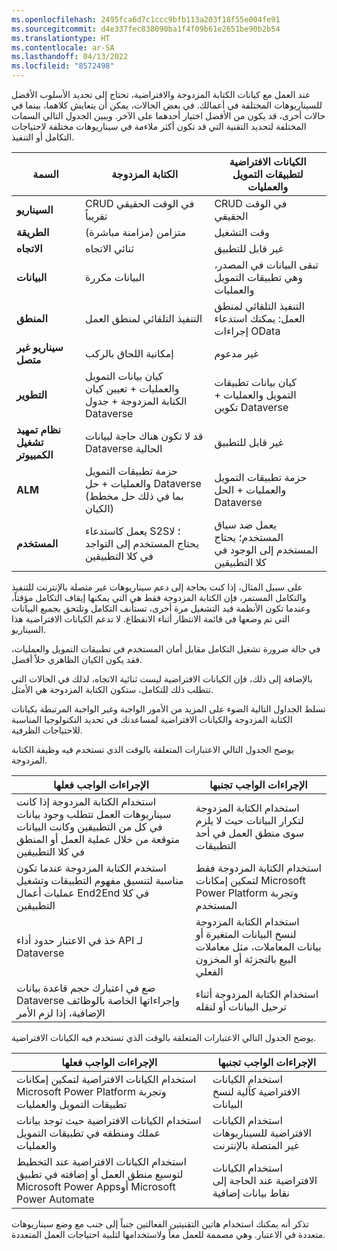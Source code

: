```yaml
---
ms.openlocfilehash: 2495fca6d7c1ccc9bfb113a203f18f55e004fe91
ms.sourcegitcommit: d4e337fec838090ba1f4f09b61e2651be90b2b54
ms.translationtype: HT
ms.contentlocale: ar-SA
ms.lasthandoff: 04/13/2022
ms.locfileid: "8572498"
---
```

عند العمل مع كيانات الكتابة المزدوجة والافتراضية، تحتاج إلى تحديد الأسلوب الأفضل للسيناريوهات المختلفة في أعمالك. في بعض الحالات، يمكن أن يتعايش كلاهما، بينما في حالات أخرى، قد يكون من الأفضل اختيار أحدهما على الآخر. ويبين الجدول التالي السمات المختلفة لتحديد التقنية التي قد تكون أكثر ملاءمة في سيناريوهات مختلفة لاحتياجات التكامل أو التنفيذ.

|     السمة           |     الكتابة المزدوجة                                                                                      |     الكيانات الافتراضية لتطبيقات التمويل والعمليات                             |
|-------------------------|-----------------------------------------------------------------------------------------------------|----------------------------------------------------------------------------|
|     **السيناريو**            |     CRUD في الوقت الحقيقي تقريباً                                                                           |     CRUD في الوقت الحقيقي                                                       |
|     **الطريقة**              |     متزامن (مزامنة مباشرة)                                                                       |     وقت التشغيل                                                               |
|     **الاتجاه**           |     ثنائي الاتجاه                                                                                   |     غير قابل للتطبيق                                                       |
|     **البيانات**                |     البيانات مكررة                                                                            |     تبقى البيانات في المصدر، وهي تطبيقات التمويل والعمليات         |
|     **المنطق**               |     التنفيذ التلقائي لمنطق العمل                                                            |     التنفيذ التلقائي لمنطق العمل: يمكنك استدعاء إجراءات OData       |
|     **سيناريو غير متصل**    |     إمكانية اللحاق بالركب                                                                           |     غير مدعوم                                                          |
|     **التطوير**         |     كيان بيانات التمويل والعمليات + تعيين كيان الكتابة المزدوجة + جدول Dataverse             |     كيان بيانات تطبيقات التمويل والعمليات + تكوين Dataverse    |
|     **نظام تمهيد تشغيل الكمبيوتر**       |     قد لا تكون هناك حاجة لبيانات Dataverse الحالية                                               |     غير قابل للتطبيق                                                       |
|     **ALM**                 |     حزمة تطبيقات التمويل والعمليات + حل Dataverse (بما في ذلك حل مخطط الكيان)    |     حزمة تطبيقات التمويل والعمليات + الحل Dataverse             |
|     **المستخدم**                |     يعمل كاستدعاء S2S؛ لا يحتاج المستخدم إلى التواجد في كلا التطبيقين                                     |     يعمل ضد سياق المستخدم؛ يحتاج المستخدم إلى الوجود في كلا التطبيقين      |

على سبيل المثال، إذا كنت بحاجة إلى دعم سيناريوهات غير متصلة بالإنترنت للتنفيذ والتكامل المستمر، فإن الكتابة المزدوجة فقط هي التي يمكنها إيقاف التكامل مؤقتاً، وعندما تكون الأنظمة قيد التشغيل مرة أخرى، تستأنف التكامل وتلتحق بجميع البيانات التي تم وضعها في قائمة الانتظار أثناء الانقطاع. لا تدعم الكيانات الافتراضية هذا السيناريو. 

في حالة ضرورة تشغيل التكامل مقابل أمان المستخدم في تطبيقات التمويل والعمليات، فقد يكون الكيان الظاهري حلاً أفضل. 

بالإضافة إلى ذلك، فإن الكيانات الافتراضية ليست ثنائية الاتجاه، لذلك في الحالات التي تتطلب ذلك للتكامل، ستكون الكتابة المزدوجة هي الأمثل. 

تسلط الجداول التالية الضوء على المزيد من الأمور الواجبة وغير الواجبة المرتبطة بكيانات الكتابة المزدوجة والكيانات الافتراضية لمساعدتك في تحديد التكنولوجيا المناسبة للاحتياجات الظرفية.

يوضح الجدول التالي الاعتبارات المتعلقة بالوقت الذي تستخدم فيه وظيفة الكتابة المزدوجة.

|     الإجراءات الواجب فعلها                                                                                                                                                     |     الإجراءات الواجب تجنبها                                                                                                           |
|------------------------------------------------------------------------------------------------------------------------------------------------------------|---------------------------------------------------------------------------------------------------------------------|
|     استخدام الكتابة المزدوجة إذا كانت سيناريوهات العمل تتطلب وجود بيانات في كل من التطبيقين وكانت البيانات متوقعة من خلال عملية العمل أو المنطق في كلا التطبيقين    |     استخدام الكتابة المزدوجة لتكرار البيانات حيث لا يلزم سوى منطق العمل في أحد التطبيقات                       |
|     استخدم الكتابة المزدوجة عندما تكون مناسبة لتنسيق مفهوم التطبيقات وتشغيل عمليات أعمال End2End في كلا التطبيقين                                   |     استخدام الكتابة المزدوجة فقط لتمكين إمكانات Microsoft Power Platform وتجربة المستخدم                       |
|     خذ في الاعتبار حدود أداء API لـ Dataverse                                                                                                        |     استخدام الكتابة المزدوجة لنسخ البيانات المتغيرة أو بيانات المعاملات، مثل معاملات البيع بالتجزئة أو المخزون الفعلي    |
|     ضع في اعتبارك حجم قاعدة بيانات Dataverse وإجراءاتها الخاصة بالوظائف الإضافية، إذا لزم الأمر                                                                            |     استخدام الكتابة المزدوجة أثناء ترحيل البيانات أو لنقله                                                                 |

يوضح الجدول التالي الاعتبارات المتعلقة بالوقت الذي تستخدم فيه الكيانات الافتراضية.

|     الإجراءات الواجب فعلها                                                                                                                                        |     الإجراءات الواجب تجنبها                                                       |
|-----------------------------------------------------------------------------------------------------------------------------------------------|-----------------------------------------------------------------|
|     استخدام الكيانات الافتراضية لتمكين إمكانات Microsoft Power Platform وتجربة تطبيقات التمويل والعمليات                   |     استخدام الكيانات الافتراضية كآلية لنسخ البيانات             |
|     استخدام الكيانات الافتراضية حيث توجد بيانات عملك ومنطقه في تطبيقات التمويل والعمليات                                           |     استخدام الكيانات الافتراضية للسيناريوهات غير المتصلة بالإنترنت                |
|     استخدام الكيانات الافتراضية عند التخطيط لتوسيع منطق العمل أو إضافته في تطبيق Microsoft Power Appsأو Microsoft Power Automate    |     استخدام الكيانات الافتراضية عند الحاجة إلى نقاط بيانات إضافية    |

تذكر أنه يمكنك استخدام هاتين التقنيتين الفعالتين جنباً إلى جنب مع وضع سيناريوهات متعددة في الاعتبار. وهي مصممة للعمل معاً ولاستخدامها لتلبية احتياجات العمل المتعددة.